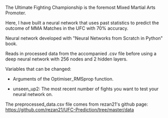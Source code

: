 The Ultimate Fighting Championship is the foremost Mixed Martial Arts Promoter. 

Here, I have built a neural network that uses past statistics to predict the outcome of MMA Matches in the UFC with 70% accuracy.

Neural network developed with "Neural Networks from Scratch in Python" book. 

Reads in processed data from the accompanied .csv file before using a deep neural network with 256 nodes and 2 hidden layers.

Variables that can be changed:

- Arguments of the Optimiser_RMSprop function.
  
- unseen_up2: The most recent number of fights you want to test your neural network on.

The preprocessed_data.csv file comes from rezan21's github page: https://github.com/rezan21/UFC-Prediction/tree/master/data

